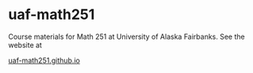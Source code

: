 uaf-math251
===========

Course materials for Math 251 at University of Alaska Fairbanks.  See the website at

[uaf-math251.github.io](https://uaf-math251.github.io/)
